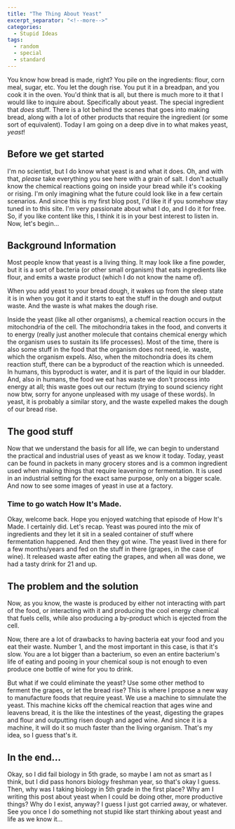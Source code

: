 ```yaml
---
title: "The Thing About Yeast"
excerpt_separator: "<!--more-->"
categories:
  - Stupid Ideas
tags:
  - random
  - special
  - standard
---
```


You know how bread is made, right? You pile on the ingredients: flour, corn meal, sugar, etc. You let the dough rise. You put it in a breadpan, and you cook it in the oven. You'd think that is all, but there is much more to it that I would like to inquire about. Specifically about yeast. The special ingredient that *does* stuff.<!--more--> There is a lot behind the scenes that goes into making bread, along with a lot of other products that require the ingredient (or some sort of equivalent). Today I am going on a deep dive in to what makes yeast, *yeast*!

## Before we get started

I'm no scientist, but I do know what yeast is and what it does. Oh, and with that, *please* take everything you see here with a grain of salt. I don't actually know the chemical reactions going on inside your bread while it's cooking or rising. I'm only imagining what the future could look like in a few certain scenarios. And since this is my first blog post, I'd like it if you somehow stay tuned in to this site. I'm very passionate about what I do, and I do it for free. So, if you like content like this, I think it is in your best interest to listen in. Now, let's begin...

## Background Information

Most people know that yeast is a living thing. It may look like a fine powder, but it is a sort of bacteria (or other small organism) that eats ingredients like flour, and emits a waste product (which I do not know the name of).

When you add yeast to your bread dough, it wakes up from the sleep state it is in when you got it and it starts to eat the stuff in the dough and output waste. And the waste is what makes the dough rise.

Inside the yeast (like all other organisms), a chemical reaction occurs in the mitochondria of the cell. The mitochondria takes in the food, and converts it to energy (really just another molecule that contains chemical energy which the organism uses to sustain its life processes). Most of the time, there is also some stuff in the food that the organism does not need, ie. waste, which the organism expels. Also, when the mitochondria does its chem reaction stuff, there can be a byproduct of the reaction which is unneeded. In humans, this byproduct is water, and it is part of the liquid in our bladder. And, also in humans, the food we eat has waste we don't process into energy at all; this waste goes out our rectum (trying to sound sciency right now btw, sorry for anyone unpleased with my usage of these words). In yeast, it is probably a similar story, and the waste expelled makes the dough of our bread rise.

## The good stuff

Now that we understand the basis for all life, we can begin to understand the practical and industrial uses of yeast as we know it today. Today, yeast can be found in packets in many grocery stores and is a common ingredient used when making things that require leavening or fermentation. It is used in an industrial setting for the exact same purpose, only on a bigger scale. And now to see some images of yeast in use at a factory.
    
    
    
    
    
### Time to go watch How It's Made.
    
    
    
    
    
Okay, welcome back. Hope you enjoyed watching that episode of How It's Made. I certainly did. Let's recap. Yeast was poured into the mix of ingredients and they let it sit in a sealed container of stuff where fermentation happened. And then they got wine. The yeast lived in there for a few months/years and fed on the stuff in there (grapes, in the case of wine). It released waste after eating the grapes, and when all was done, we had a tasty drink for 21 and up.

## The problem and the solution

Now, as you know, the waste is produced by either not interacting with part of the food, or interacting with it and producing the cool energy chemical that fuels cells, while also producing a by-product which is ejected from the cell.

Now, there are a lot of drawbacks to having bacteria eat your food and you eat their waste. Number 1, and the most important in this case, is that it's slow. You are a lot bigger than a bacterium, so even an entire bacterium's life of eating and pooing in your chemical soup is not enough to even produce one bottle of wine for you to drink.

But what if we could eliminate the yeast? Use some other method to ferment the grapes, or let the bread rise? This is where I propose a new way to manufacture foods that require yeast. We use a machine to simnulate the yeast. This machine kicks off the chemical reaction that ages wine and leavens bread, it is the like the intestines of the yeast, digesting the grapes and flour and outputting risen dough and aged wine. And since it is a machine, it will do it so much faster than the living organism. That's my idea, so I guess that's it.

## In the end...

Okay, so I did fail biology in 5th grade, so maybe I am not as smart as I think, but I did pass honors biology freshman year, so that's okay I guess. Then, why was I taking biology in 5th grade in the first place? Why am I writing this post about yeast when I could be doing other, more productive things? Why do I exist, anyway? I guess I just got carried away, or whatever. See you once I do something not stupid like start thinking about yeast and life as we know it...